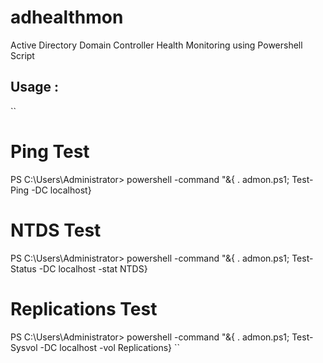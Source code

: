 # adhealthmon
Active Directory Domain Controller Health Monitoring using Powershell Script

## Usage :

``
# Ping Test
PS C:\Users\Administrator> powershell -command "&{ . admon.ps1; Test-Ping -DC localhost}

# NTDS Test
PS C:\Users\Administrator> powershell -command "&{ . admon.ps1; Test-Status -DC localhost -stat NTDS}

# Replications Test
PS C:\Users\Administrator> powershell -command "&{ . admon.ps1; Test-Sysvol -DC localhost -vol Replications}
``
